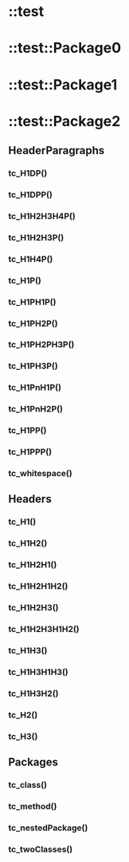 # ::test
# ::test::Package0
# ::test::Package1
# ::test::Package2
## HeaderParagraphs
### tc_H1DP()
### tc_H1DPP()
### tc_H1H2H3H4P()
### tc_H1H2H3P()
### tc_H1H4P()
### tc_H1P()
### tc_H1PH1P()
### tc_H1PH2P()
### tc_H1PH2PH3P()
### tc_H1PH3P()
### tc_H1PnH1P()
### tc_H1PnH2P()
### tc_H1PP()
### tc_H1PPP()
### tc_whitespace()
## Headers
### tc_H1()
### tc_H1H2()
### tc_H1H2H1()
### tc_H1H2H1H2()
### tc_H1H2H3()
### tc_H1H2H3H1H2()
### tc_H1H3()
### tc_H1H3H1H3()
### tc_H1H3H2()
### tc_H2()
### tc_H3()
## Packages
### tc_class()
### tc_method()
### tc_nestedPackage()
### tc_twoClasses()
